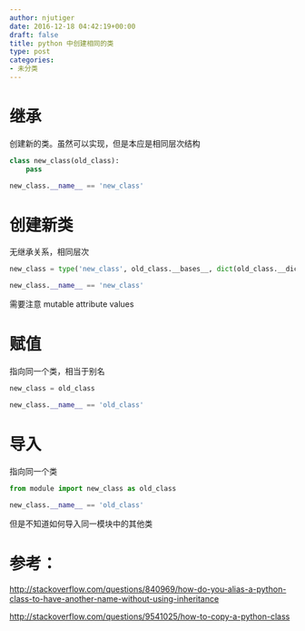 ```yaml
---
author: njutiger
date: 2016-12-18 04:42:19+00:00
draft: false
title: python 中创建相同的类
type: post
categories:
- 未分类
---
```


# 继承

创建新的类。虽然可以实现，但是本应是相同层次结构

```python
class new_class(old_class):
    pass

new_class.__name__ == 'new_class'
```


# 创建新类

无继承关系，相同层次

```python
new_class = type('new_class', old_class.__bases__, dict(old_class.__dict__))

new_class.__name__ == 'new_class'
```

需要注意 mutable attribute values


# 赋值

指向同一个类，相当于别名

```python
new_class = old_class

new_class.__name__ == 'old_class'
```


# 导入

指向同一个类

```python
from module import new_class as old_class

new_class.__name__ == 'old_class'
```

但是不知道如何导入同一模块中的其他类


# 参考：

<http://stackoverflow.com/questions/840969/how-do-you-alias-a-python-class-to-have-another-name-without-using-inheritance>

<http://stackoverflow.com/questions/9541025/how-to-copy-a-python-class>
